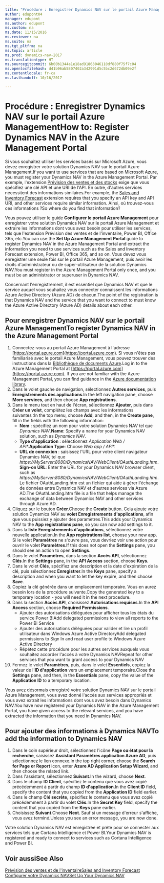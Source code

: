 ```yaml
---
title: "Procédure : Enregistrer Dynamics NAV sur le portail Azure Management"
author: edupont04
manager: edupont
ms.author: edupont
ms.custom: na
ms.date: 11/15/2016
ms.reviewer: na
ms.suite: na
ms.tgt_pltfrm: na
ms.topic: article
ms.prod: dynamics-nav-2017
ms.translationtype: HT
ms.sourcegitcommit: 6b60b1344a1e18ad91863046110df880f75f7c04
ms.openlocfilehash: d41b96ab5807402a342991d5c5bc2d672db09e2f
ms.contentlocale: fr-ca
ms.lasthandoff: 10/16/2017

---
```

# <a name="how-to-register-dynamics-nav-in-the-azure-management-portal"></a><span data-ttu-id="6fecc-102">Procédure : Enregistrer Dynamics NAV sur le portail Azure Management</span><span class="sxs-lookup"><span data-stu-id="6fecc-102">How to: Register Dynamics NAV in the Azure Management Portal</span></span>
<span data-ttu-id="6fecc-103">Si vous souhaitez utiliser les services basés sur Microsoft Azure, vous devez enregistrer votre solution Dynamics NAV sur le portail Azure Management.</span><span class="sxs-lookup"><span data-stu-id="6fecc-103">If you want to use services that are based on Microsoft Azure, you must register your Dynamics NAV in the Azure Management Portal.</span></span> <span data-ttu-id="6fecc-104">Par exemple, l'extension [Prévision des ventes et des stocks](ui-extensions-sales-forecast.md) exige que vous spécifiez une clé API et une URI de l'API. En outre, d'autres services nécessitent des informations similaires.</span><span class="sxs-lookup"><span data-stu-id="6fecc-104">For example, the [Sales and Inventory Forecast](ui-extensions-sales-forecast.md) extension requires that you specify an API key and API URI, and other services require similar information.</span></span> <span data-ttu-id="6fecc-105">Ainsi, où trouvez-vous ces informations ?</span><span class="sxs-lookup"><span data-stu-id="6fecc-105">So where do you find that information?</span></span>

<span data-ttu-id="6fecc-106">Vous pouvez utiliser le guide **Configurer le portail Azure Management** pour enregistrer votre solution Dynamics NAV sur le portail Azure Management et extraire les informations dont vous avez besoin pour utiliser les services, tels que l'extension Prévision des ventes et de l'inventaire, Power BI, Office 365, etc.</span><span class="sxs-lookup"><span data-stu-id="6fecc-106">You can use the **Set Up Azure Management Portal** guide to register Dynamics NAV in the Azure Management Portal and extract the information you need to use services such as the Sales and Inventory Forecast extension, Power BI, Office 365, and so on.</span></span> <span data-ttu-id="6fecc-107">Vous devez vous enregistrer une seule fois sur le portail Azure Management, puis avoir les droits d'administrateur ou de super-utilisateur de la solution Dynamics NAV.</span><span class="sxs-lookup"><span data-stu-id="6fecc-107">You must register in the Azure Management Portal only once, and you must be an administrator or superuser in Dynamics NAV.</span></span>

<span data-ttu-id="6fecc-108">Concernant l'enregistrement, il est essentiel que Dynamics NAV et que le service auquel vous souhaitez vous connecter connaissent les informations Azure Active Directory (Azure AD) de chacun.</span><span class="sxs-lookup"><span data-stu-id="6fecc-108">The point of the registration is that Dynamics NAV and the service that you want to connect to must know the Azure Active Directory (Azure AD) details about each other.</span></span>

## <a name="to-register-dynamics-nav-in-the-azure-management-portal"></a><span data-ttu-id="6fecc-109">Pour enregistrer Dynamics NAV sur le portail Azure Management</span><span class="sxs-lookup"><span data-stu-id="6fecc-109">To register Dynamics NAV in the Azure Management Portal</span></span>
1. <span data-ttu-id="6fecc-110">Connectez-vous au portail Azure Management à l'adresse [https://portal.azure.com](https://portal.azure.com). Si vous n'êtes pas familiarisé avec le portail Azure Management, vous pouvez trouver des instructions dans la [Bibliothèque de documents Azure](https://azure.microsoft.com/en-us/documentation/articles).</span><span class="sxs-lookup"><span data-stu-id="6fecc-110">Log in to the Azure Management Portal at [https://portal.azure.com](https://portal.azure.com).  If you are not familiar with the Azure Management Portal, you can find guidance in the [Azure documentation library](https://azure.microsoft.com/en-us/documentation/articles).</span></span>
2. <span data-ttu-id="6fecc-111">Dans le volet gauche de navigation, sélectionnez **Autres services**, puis **Enregistrements des applications**.</span><span class="sxs-lookup"><span data-stu-id="6fecc-111">In the left navigation pane, choose **More services**, and then choose **App registrations**.</span></span>
3. <span data-ttu-id="6fecc-112">Dans le menu tout en haut de l'écran, sélectionnez **Ajouter**, puis dans **Créer un volet**, complétez les champs avec les informations suivantes :</span><span class="sxs-lookup"><span data-stu-id="6fecc-112">In the top menu, choose **Add**, and then, in the **Create pane**, fill in the fields with the following information:</span></span>
    - <span data-ttu-id="6fecc-113">**Nom** : spécifiez un nom pour votre solution Dynamics NAV tel que *Dynamics NAV*.</span><span class="sxs-lookup"><span data-stu-id="6fecc-113">**Name**: Specify a name for your Dynamics NAV solution, such as *Dynamics NAV*.</span></span>
    - <span data-ttu-id="6fecc-114">**Type d'application** : sélectionnez **Application Web* / API**.</span><span class="sxs-lookup"><span data-stu-id="6fecc-114">**Application Type**: Choose **Web app* / API**.</span></span>
    - <span data-ttu-id="6fecc-115">**URL de connexion** : saisissez l'URL pour votre client navigateur Dynamics NAV, tel que *https://MyServer:8080/DynamicsNAV/WebClient/OAuthLanding.htm*.</span><span class="sxs-lookup"><span data-stu-id="6fecc-115">**Sign-on URL**: Enter the URL for your Dynamics NAV browser client, such as *https://MyServer:8080/DynamicsNAV/WebClient/OAuthLanding.htm*.</span></span>
        <span data-ttu-id="6fecc-116">Le fichier OAuthLanding.htm est un fichier qui aide à gérer l'échange de données entre Dynamics NAV et d'autres services via Azure AD.</span><span class="sxs-lookup"><span data-stu-id="6fecc-116">The OAuthLanding.htm file is a file that helps manage the exchange of data between Dynamics NAV and other services through Azure AD.</span></span>
4. <span data-ttu-id="6fecc-117">Cliquez sur le bouton **Créer**.</span><span class="sxs-lookup"><span data-stu-id="6fecc-117">Choose the **Create** button.</span></span>
    <span data-ttu-id="6fecc-118">Cela ajoute votre solution Dynamics NAV au **volet Enregistrements d'applications**, afin que vous puissiez y ajouter des paramètres.</span><span class="sxs-lookup"><span data-stu-id="6fecc-118">This adds your Dynamics NAV to the **App registrations pane**, so you can now add settings to it.</span></span>
5. <span data-ttu-id="6fecc-119">Dans la **liste Enregistrements d'applications**, sélectionnez votre nouvelle application.</span><span class="sxs-lookup"><span data-stu-id="6fecc-119">In the **App registrations list**, choose your new app.</span></span> <span data-ttu-id="6fecc-120">Si le volet **Paramètres** ne s'ouvre pas, vous devriez voir une action pour ouvrir le volet **Paramètres**.</span><span class="sxs-lookup"><span data-stu-id="6fecc-120">If this does not open the **Settings** pane, you should see an action to open **Settings**.</span></span>
6. <span data-ttu-id="6fecc-121">Dans le volet **Paramètres**, dans la section **Accès API**, sélectionnez **Clés**.</span><span class="sxs-lookup"><span data-stu-id="6fecc-121">In the **Settings** pane, in the **API Access** section, choose **Keys**.</span></span>
7. <span data-ttu-id="6fecc-122">Dans le volet **Clés**, spécifiez une description et la date d'expiration de la clé, puis sélectionnez **Enregistrer**.</span><span class="sxs-lookup"><span data-stu-id="6fecc-122">In the **Keys** pane, specify a description and when you want to let the key expire, and then choose **Save**.</span></span>
8. <span data-ttu-id="6fecc-123">Copiez la clé générée dans un emplacement temporaire. Vous en aurez besoin lors de la procédure suivante.</span><span class="sxs-lookup"><span data-stu-id="6fecc-123">Copy the generated key to a temporary location - you will need it in the next procedure.</span></span>
9. <span data-ttu-id="6fecc-124">Dans la section **Accès API**, choisissez **Autorisations requises**.</span><span class="sxs-lookup"><span data-stu-id="6fecc-124">In the **API Access** section, choose **Required Permissions**.</span></span>
    - <span data-ttu-id="6fecc-125">Ajouter des autorisations déléguées pour afficher tous les états du service Power BI</span><span class="sxs-lookup"><span data-stu-id="6fecc-125">Add delegated permissions to view all reports to the Power BI Service</span></span>
    - <span data-ttu-id="6fecc-126">Ajouter des autorisations déléguées pour valider et lire un profil utilisateur dans Windows Azure Active Directory</span><span class="sxs-lookup"><span data-stu-id="6fecc-126">Add delegated permissions to Sign In and read user profile to Windows Azure Active Directory</span></span>
    - <span data-ttu-id="6fecc-127">Répétez cette procédure pour les autres services auxquels vous souhaitez accorder l'accès à votre Dynamics NAV</span><span class="sxs-lookup"><span data-stu-id="6fecc-127">Repeat for other services that you want to grant access to your Dynamics NAV</span></span>
10. <span data-ttu-id="6fecc-128">Fermez le volet **Paramètres**, puis, dans le volet **Essentiels**, copiez la valeur de l'**ID d'application** vers un emplacement temporaire.</span><span class="sxs-lookup"><span data-stu-id="6fecc-128">Close the **Settings** pane, and then, in the **Essentials** pane, copy the value of the **Application ID** to a temporary location.</span></span>

<span data-ttu-id="6fecc-129">Vous avez désormais enregistré votre solution Dynamics NAV sur le portail Azure Management, vous avez donné l'accès aux services appropriés et vous avez extrait les informations dont vous avez besoin dans Dynamics NAV.</span><span class="sxs-lookup"><span data-stu-id="6fecc-129">You have now registered your Dynamics NAV in the Azure Management Portal, you have given access to the relevant services, and you have extracted the information that you need in Dynamics NAV.</span></span>  

## <a name="to-add-the-information-to-dynamics-nav"></a><span data-ttu-id="6fecc-130">Pour ajouter des informations à Dynamics NAV</span><span class="sxs-lookup"><span data-stu-id="6fecc-130">To add the information to Dynamics NAV</span></span>
1. <span data-ttu-id="6fecc-131">Dans le coin supérieur droit, sélectionnez l'icône **Page ou état pour la recherche**, saisissez **Assistant Paramètres application Azure AD**, puis sélectionnez le lien connexe.</span><span class="sxs-lookup"><span data-stu-id="6fecc-131">In the top right corner, choose the **Search for Page or Report** icon, enter **Azure AD Application Setup Wizard**, and then choose the related link.</span></span>
2. <span data-ttu-id="6fecc-132">Dans l'assistant, sélectionnez **Suivant**.</span><span class="sxs-lookup"><span data-stu-id="6fecc-132">In the wizard, choose **Next**.</span></span>
3. <span data-ttu-id="6fecc-133">Dans le champ **ID Client**, spécifiez le contenu que vous avez copié précédemment à partir du champ **ID d'application**.</span><span class="sxs-lookup"><span data-stu-id="6fecc-133">In the **Client ID** field, specify the content that you copied from the **Application ID** field earlier.</span></span>
4. <span data-ttu-id="6fecc-134">Dans le champ **Clé secrète**, spécifiez le contenu que vous avez copié précédemment à partir du volet **Clés**.</span><span class="sxs-lookup"><span data-stu-id="6fecc-134">In the **Secret Key** field, specify the content that you copied from the **Keys** pane earlier.</span></span>
5. <span data-ttu-id="6fecc-135">Choisissez **Suivant**.</span><span class="sxs-lookup"><span data-stu-id="6fecc-135">Choose **Next**.</span></span> <span data-ttu-id="6fecc-136">Sauf si un message d'erreur s'affiche, vous avez terminé.</span><span class="sxs-lookup"><span data-stu-id="6fecc-136">Unless you see an error message, you are now done.</span></span>

<span data-ttu-id="6fecc-137">Votre solution Dynamics NAV est enregistrée et prête pour se connecter aux services tels que Cortana Intelligence et Power BI.</span><span class="sxs-lookup"><span data-stu-id="6fecc-137">Your Dynamics NAV is registered and ready to connect to services such as Cortana Intelligence and Power BI.</span></span>

## <a name="see-also"></a><span data-ttu-id="6fecc-138">Voir aussi</span><span class="sxs-lookup"><span data-stu-id="6fecc-138">See Also</span></span>
[<span data-ttu-id="6fecc-139">Prévision des ventes et de l'inventaire</span><span class="sxs-lookup"><span data-stu-id="6fecc-139">Sales and Inventory Forecast</span></span>](ui-extensions-sales-forecast.md)  
[<span data-ttu-id="6fecc-140">Configurer votre Dynamics NAV</span><span class="sxs-lookup"><span data-stu-id="6fecc-140">Set Up Your Dynamics NAV</span></span>](setup.md)  

